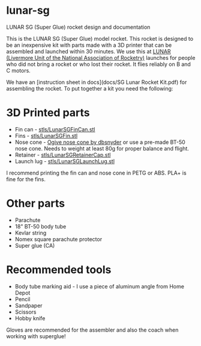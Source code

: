 # lunar-sg
LUNAR SG (Super Glue) rocket design and documentation

This is the LUNAR SG (Super Glue) model rocket.  This rocket is designed to be an
inexpensive kit with parts made with a 3D printer that can be assembled and launched
within 30 minutes.  We use this at 
[LUNAR (Livermore Unit of the National Association of Rocketry)](http://www.lunar.org/)
launches for people who did not bring a rocket or who lost their rocket.  It flies reliably on
B and C motors.

We have an
[instruction sheet in docs](docs/SG Lunar Rocket Kit.pdf)
for assembling the rocket.  To put together a kit you need
the following:

# 3D Printed parts
* Fin can - [stls/LunarSGFinCan.stl](stls/LunarSGFinCan.stl)
* Fins - [stls/LunarSGFin.stl](stls/LunarSGFin.stl)
* Nose cone - [Ogive nose cone by dbsnyder](https://www.thingiverse.com/thing:345464) or use a pre-made BT-50 nose cone.  Needs to weight at least 80g for proper balance and flight.
* Retainer - [stls/LunarSGRetainerCap.stl](stls/LunarSGRetainerCap.stl)
* Launch lug - [stls/LunarSGLaunchLug.stl](stls/LunarSGLaunchLug.stl)

I recommend printing the fin can and nose cone in PETG or ABS.  PLA+ is fine for the fins.

# Other parts
* Parachute
* 18" BT-50 body tube
* Kevlar string
* Nomex square parachute protector
* Super glue (CA)

# Recommended tools
* Body tube marking aid - I use a piece of aluminum angle from Home Depot
* Pencil
* Sandpaper
* Scissors
* Hobby knife

Gloves are recommended for the assembler and also the coach when working with superglue!
